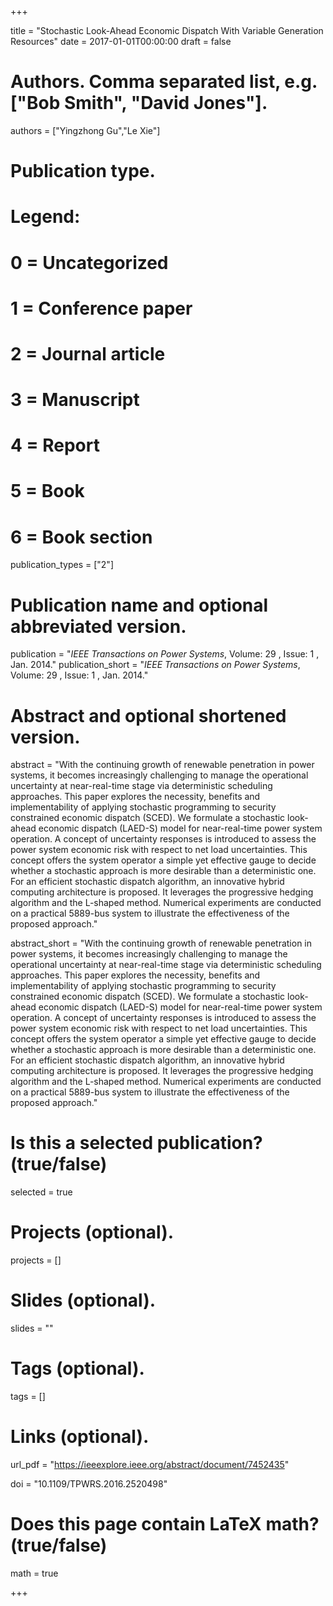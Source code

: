 +++

title = "Stochastic Look-Ahead Economic Dispatch With Variable Generation Resources"
date = 2017-01-01T00:00:00
draft = false

# Authors. Comma separated list, e.g. ["Bob Smith", "David Jones"].
authors = ["Yingzhong Gu","Le Xie"]

# Publication type.
# Legend:
# 0 = Uncategorized
# 1 = Conference paper
# 2 = Journal article
# 3 = Manuscript
# 4 = Report
# 5 = Book
# 6 = Book section
publication_types = ["2"]

# Publication name and optional abbreviated version.
publication = "*IEEE Transactions on Power Systems*, Volume: 29 , Issue: 1 , Jan. 2014."
publication_short = "*IEEE Transactions on Power Systems*, Volume: 29 , Issue: 1 , Jan. 2014."

# Abstract and optional shortened version.
abstract = "With the continuing growth of renewable penetration in power systems, it becomes increasingly challenging to manage the operational uncertainty at near-real-time stage via deterministic scheduling approaches. This paper explores the necessity, benefits and implementability of applying stochastic programming to security constrained economic dispatch (SCED). We formulate a stochastic look-ahead economic dispatch (LAED-S) model for near-real-time power system operation. A concept of uncertainty responses is introduced to assess the power system economic risk with respect to net load uncertainties. This concept offers the system operator a simple yet effective gauge to decide whether a stochastic approach is more desirable than a deterministic one. For an efficient stochastic dispatch algorithm, an innovative hybrid computing architecture is proposed. It leverages the progressive hedging algorithm and the L-shaped method. Numerical experiments are conducted on a practical 5889-bus system to illustrate the effectiveness of the proposed approach."

abstract_short = "With the continuing growth of renewable penetration in power systems, it becomes increasingly challenging to manage the operational uncertainty at near-real-time stage via deterministic scheduling approaches. This paper explores the necessity, benefits and implementability of applying stochastic programming to security constrained economic dispatch (SCED). We formulate a stochastic look-ahead economic dispatch (LAED-S) model for near-real-time power system operation. A concept of uncertainty responses is introduced to assess the power system economic risk with respect to net load uncertainties. This concept offers the system operator a simple yet effective gauge to decide whether a stochastic approach is more desirable than a deterministic one. For an efficient stochastic dispatch algorithm, an innovative hybrid computing architecture is proposed. It leverages the progressive hedging algorithm and the L-shaped method. Numerical experiments are conducted on a practical 5889-bus system to illustrate the effectiveness of the proposed approach."

# Is this a selected publication? (true/false)
selected = true

# Projects (optional).
projects = []

# Slides (optional).
slides = ""

# Tags (optional).
tags = []

# Links (optional).
url_pdf = "https://ieeexplore.ieee.org/abstract/document/7452435"



doi = "10.1109/TPWRS.2016.2520498"

# Does this page contain LaTeX math? (true/false)
math = true



+++

